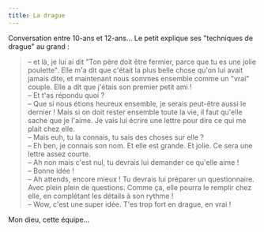 ```yaml
---
title: La drague
---
```


Conversation entre 10-ans et 12-ans… Le petit explique ses "techniques de drague" au grand :

> – et là, je lui ai dit "Ton père doit être fermier, parce que tu es une jolie poulette". Elle m'a dit que c'était la plus belle chose qu'on lui avait jamais dite, et maintenant nous sommes ensemble comme un "vrai" couple. Elle a dit que j'étais son premier petit ami !  
> – Et t'as répondu quoi ?  
> – Que si nous étions heureux ensemble, je serais peut-être aussi le dernier ! Mais si on doit rester ensemble toute la vie, il faut qu'elle sache que je l'aime. Je vais lui écrire une lettre pour dire ce qui me plait chez elle.  
> – Mais euh, tu la connais, tu sais des choses sur elle ?  
> – Eh ben, je connais son nom. Et elle est grande. Et jolie. Ce sera une lettre assez courte.  
> – Ah non mais c'est nul, tu devrais lui demander ce qu'elle aime !  
> – Bonne idée !  
> – Ah attends, encore mieux ! Tu devrais lui préparer un questionnaire. Avec plein plein de questions. Comme ça, elle pourra le remplir chez elle, en complétant les détails à son rythme !  
> – Wow, c'est une super idée. T'es trop fort en drague, en vrai !

Mon dieu, cette équipe…
